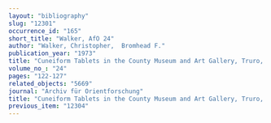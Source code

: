 ```yaml
---
layout: "bibliography"
slug: "12301"
occurrence_id: "165"
short_title: "Walker, AfO 24"
author: "Walker, Christopher,  Bromhead F."
publication_year: "1973"
title: "Cuneiform Tablets in the County Museum and Art Gallery, Truro, Cornwall"
volume_no_: "24"
pages: "122-127"
related_objects: "5669"
journal: "Archiv für Orientforschung"
title: "Cuneiform Tablets in the County Museum and Art Gallery, Truro, Cornwall"
previous_item: "12304"
---
```

